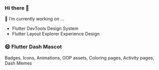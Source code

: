 ### Hi there 👋
 🔭 I’m currently working on ...
 - Flutter DevTools Design System
 - Flutter Layout Explorer Experience Design
 
 ###  😄 Flutter Dash Mascot
   Badges, Icons, Animations, OOP assets, Coloring pages, Activity pages, Dash Memes
<!--
**raison00/raison00** is a ✨ _special_ ✨ repository because its `README.md` (this file) appears on your GitHub profile.

Here are some ideas to get you started:

- 🔭 I’m currently working on ...
- 🌱 I’m currently learning ...
- 👯 I’m looking to collaborate on ...
- 🤔 I’m looking for help with ...
- 💬 Ask me about ...
- 📫 How to reach me: ...
- 😄 Pronouns: ...
- ⚡ Fun fact: ...
-->
